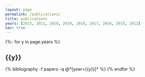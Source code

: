 ```yaml
---
layout: page
permalink: /publications/
title: publications
years: [2023, 2022, 2020, 2019, 2018, 2017, 2016, 2015, 2012]
nav: true
---
```

<!-- _pages/publications.md -->
<div class="publications">

{%- for y in page.years %}
  <h2 class="year">{{y}}</h2>
  {% bibliography -f papers -q @*[year={{y}}]* %}
{% endfor %}

</div>

